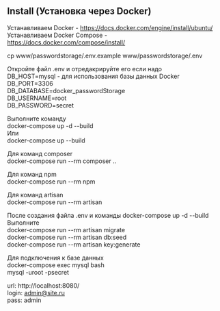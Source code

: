 ## Install (Установка через Docker)

Устанавливаем Docker - https://docs.docker.com/engine/install/ubuntu/<br />
Устанавливаем Docker Compose - https://docs.docker.com/compose/install/<br />


cp www/passwordstorage/.env.example www/passwordstorage/.env<br />

Откройте файл .env и отредакрируйте его если надо <br />
DB_HOST=mysql - для использования базы данных Docker <br />
DB_PORT=3306 <br />
DB_DATABASE=docker_passwordStorage <br />
DB_USERNAME=root <br />
DB_PASSWORD=secret <br />

Выполните команду<br />
 docker-compose up -d --build <br />
Или </br>
 docker-compose up --build <br />
 
 Для команд composer <br />
 docker-compose run --rm composer .. <br />
 
 Для команд npm <br />
 docker-compose run --rm npm  <br />
 
 Для команд artisan <br />
 docker-compose run --rm artisan  <br />
 
 
 После создания файла .env и команды  docker-compose up -d --build <br />
 Выполните <br />
    docker-compose run --rm artisan migrate<br />
    docker-compose run --rm artisan db:seed<br />
    docker-compose run --rm artisan key:generate<br />

Для подключения к базе данных<br />
docker-compose exec mysql bash<br />
mysql -uroot -psecret<br />

url: http://localhost:8080/<br />
login: admin@site.ru<br />
pass: admin<br />